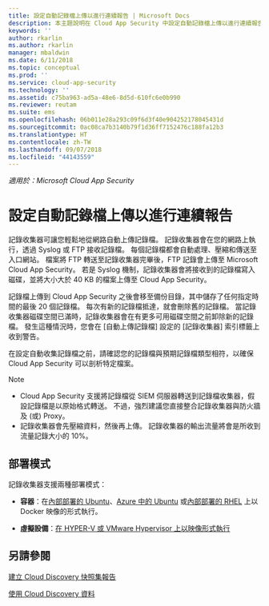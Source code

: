 ```yaml
---
title: 設定自動記錄檔上傳以進行連續報告 | Microsoft Docs
description: 本主題說明在 Cloud App Security 中設定自動記錄檔上傳以進行連續報告的程序。
keywords: ''
author: rkarlin
ms.author: rkarlin
manager: mbaldwin
ms.date: 6/11/2018
ms.topic: conceptual
ms.prod: ''
ms.service: cloud-app-security
ms.technology: ''
ms.assetid: c75ba963-ad5a-48e6-8d5d-610fc6e0b990
ms.reviewer: reutam
ms.suite: ems
ms.openlocfilehash: 06b011e28a293c09f6d3f40e904252178045431d
ms.sourcegitcommit: 0ac08ca7b3140b79f1d36ff7152476c188fa12b3
ms.translationtype: HT
ms.contentlocale: zh-TW
ms.lasthandoff: 09/07/2018
ms.locfileid: "44143559"
---
```

*適用於：Microsoft Cloud App Security*


# <a name="configure-automatic-log-upload-for-continuous-reports"></a>設定自動記錄檔上傳以進行連續報告


記錄收集器可讓您輕鬆地從網路自動上傳記錄檔。 記錄收集器會在您的網路上執行，透過 Syslog 或 FTP 接收記錄檔。 每個記錄檔都會自動處理、壓縮和傳送至入口網站。 檔案將 FTP 轉送至記錄收集器完畢後，FTP 記錄會上傳至 Microsoft Cloud App Security。  若是 Syslog 機制，記錄收集器會將接收到的記錄檔寫入磁碟，並將大小大於 40 KB 的檔案上傳至 Cloud App Security。

記錄檔上傳到 Cloud App Security 之後會移至備份目錄，其中儲存了任何指定時間的最後 20 個記錄檔。 每次有新的記錄檔抵達，就會刪除舊的記錄檔。 當記錄收集器磁碟空間已滿時，記錄收集器會在有更多可用磁碟空間之前卸除新的記錄檔。 發生這種情況時，您會在 [自動上傳記錄檔] 設定的 [記錄收集器] 索引標籤上收到警告。

在設定自動收集記錄檔之前，請確認您的記錄檔與預期記錄檔類型相符，以確保 Cloud App Security 可以剖析特定檔案。

> [!NOTE]
>-  Cloud App Security 支援將記錄檔從 SIEM 伺服器轉送到記錄檔收集器，假設記錄檔是以原始格式轉送。 不過，強烈建議您直接整合記錄收集器與防火牆及 (或) Proxy。
>- 記錄收集器會先壓縮資料，然後再上傳。 記錄收集器的輸出流量將會是所收到流量記錄大小的 10%。 

## <a name="deployment-modes"></a>部署模式

記錄收集器支援兩種部署模式：

-   **容器**：在[內部部署的 Ubuntu](discovery-docker-ubuntu.md)、[Azure 中的 Ubuntu](discovery-docker-ubuntu-azure.md) 或[內部部署的 RHEL](discovery-docker-ubuntu.md) 上以 Docker 映像的形式執行。 

-   **虛擬設備**：[在 HYPER-V 或 VMware Hypervisor 上以映像形式執行](configure-automatic-log-upload-for-continuous-reports.md)




## <a name="see-also"></a>另請參閱
 
[建立 Cloud Discovery 快照集報告](create-snapshot-cloud-discovery-reports.md)

[使用 Cloud Discovery 資料](working-with-cloud-discovery-data.md)

